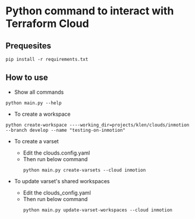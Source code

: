 # Python command to interact with Terraform Cloud

## Prequesites
```
pip install -r requirements.txt
```

## How to use
-  Show all commands
```
python main.py --help
```

- To create a workspace
```
python create-workspace ----working_dir=projects/klen/clouds/inmotion --branch develop --name "testing-on-inmotion"
```

- To create a varset
  - Edit the clouds.config.yaml
  - Then run below command
    ```
    python main.py create-varsets --cloud inmotion
    ```

- To update varset's shared workspaces
  - Edit the clouds_config.yaml
  - Then run below command
    ```
    python main.py update-varset-workspaces --cloud inmotion
    ```
